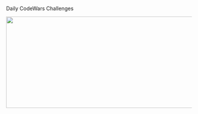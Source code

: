 Daily CodeWars Challenges 
<p align="center">
  <img src="https://i.imgur.com/7A5ZfPJ.gif" width="1280" height="250">
</p>
